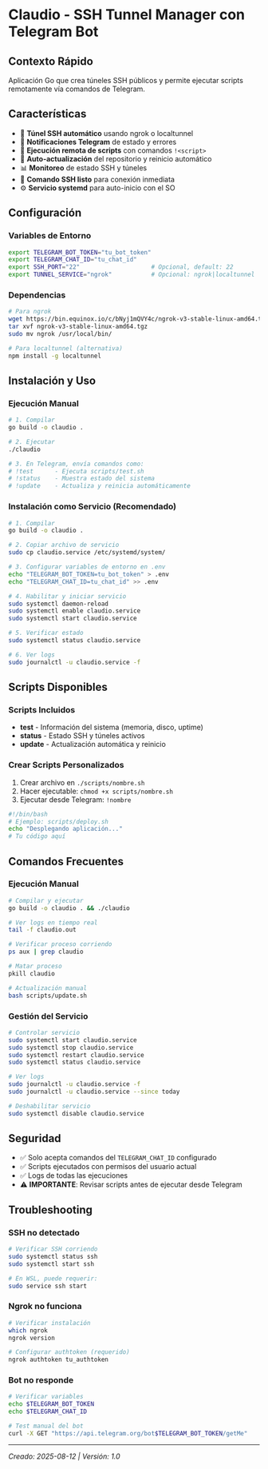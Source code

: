 # Claudio - SSH Tunnel Manager con Telegram Bot

<!-- LLM-METADATA: SSH tunnel manager with Telegram bot integration for remote access -->
<!-- VERSION: 1.0 -->
<!-- LAST_UPDATE: 2025-08-12 -->

## Contexto Rápido

Aplicación Go que crea túneles SSH públicos y permite ejecutar scripts remotamente vía comandos de Telegram.

## Características

- 🔐 **Túnel SSH automático** usando ngrok o localtunnel
- 📱 **Notificaciones Telegram** de estado y errores
- 🤖 **Ejecución remota de scripts** con comandos `!<script>`
- 🔄 **Auto-actualización** del repositorio y reinicio automático
- 📊 **Monitoreo** de estado SSH y túneles
- 🔑 **Comando SSH listo** para conexión inmediata
- ⚙️ **Servicio systemd** para auto-inicio con el SO

## Configuración

### Variables de Entorno

```bash
export TELEGRAM_BOT_TOKEN="tu_bot_token"
export TELEGRAM_CHAT_ID="tu_chat_id"
export SSH_PORT="22"                    # Opcional, default: 22
export TUNNEL_SERVICE="ngrok"           # Opcional: ngrok|localtunnel
```

### Dependencias

```bash
# Para ngrok
wget https://bin.equinox.io/c/bNyj1mQVY4c/ngrok-v3-stable-linux-amd64.tgz
tar xvf ngrok-v3-stable-linux-amd64.tgz
sudo mv ngrok /usr/local/bin/

# Para localtunnel (alternativa)
npm install -g localtunnel
```

## Instalación y Uso

### Ejecución Manual

```bash
# 1. Compilar
go build -o claudio .

# 2. Ejecutar
./claudio

# 3. En Telegram, envía comandos como:
# !test      - Ejecuta scripts/test.sh
# !status    - Muestra estado del sistema
# !update    - Actualiza y reinicia automáticamente
```

### Instalación como Servicio (Recomendado)

```bash
# 1. Compilar
go build -o claudio .

# 2. Copiar archivo de servicio
sudo cp claudio.service /etc/systemd/system/

# 3. Configurar variables de entorno en .env
echo "TELEGRAM_BOT_TOKEN=tu_bot_token" > .env
echo "TELEGRAM_CHAT_ID=tu_chat_id" >> .env

# 4. Habilitar y iniciar servicio
sudo systemctl daemon-reload
sudo systemctl enable claudio.service
sudo systemctl start claudio.service

# 5. Verificar estado
sudo systemctl status claudio.service

# 6. Ver logs
sudo journalctl -u claudio.service -f
```

## Scripts Disponibles

### Scripts Incluidos
- **test** - Información del sistema (memoria, disco, uptime)
- **status** - Estado SSH y túneles activos  
- **update** - Actualización automática y reinicio

### Crear Scripts Personalizados

1. Crear archivo en `./scripts/nombre.sh`
2. Hacer ejecutable: `chmod +x scripts/nombre.sh`  
3. Ejecutar desde Telegram: `!nombre`

```bash
#!/bin/bash
# Ejemplo: scripts/deploy.sh
echo "Desplegando aplicación..."
# Tu código aquí
```

## Comandos Frecuentes

### Ejecución Manual
```bash
# Compilar y ejecutar
go build -o claudio . && ./claudio

# Ver logs en tiempo real
tail -f claudio.out

# Verificar proceso corriendo
ps aux | grep claudio

# Matar proceso
pkill claudio

# Actualización manual
bash scripts/update.sh
```

### Gestión del Servicio
```bash
# Controlar servicio
sudo systemctl start claudio.service
sudo systemctl stop claudio.service
sudo systemctl restart claudio.service
sudo systemctl status claudio.service

# Ver logs
sudo journalctl -u claudio.service -f
sudo journalctl -u claudio.service --since today

# Deshabilitar servicio
sudo systemctl disable claudio.service
```

## Seguridad

- ✅ Solo acepta comandos del `TELEGRAM_CHAT_ID` configurado
- ✅ Scripts ejecutados con permisos del usuario actual
- ✅ Logs de todas las ejecuciones
- ⚠️ **IMPORTANTE**: Revisar scripts antes de ejecutar desde Telegram

## Troubleshooting

### SSH no detectado
```bash
# Verificar SSH corriendo
sudo systemctl status ssh
sudo systemctl start ssh

# En WSL, puede requerir:
sudo service ssh start
```

### Ngrok no funciona
```bash
# Verificar instalación
which ngrok
ngrok version

# Configurar authtoken (requerido)
ngrok authtoken tu_authtoken
```

### Bot no responde
```bash
# Verificar variables
echo $TELEGRAM_BOT_TOKEN
echo $TELEGRAM_CHAT_ID

# Test manual del bot
curl -X GET "https://api.telegram.org/bot$TELEGRAM_BOT_TOKEN/getMe"
```

---
*Creado: 2025-08-12 | Versión: 1.0*